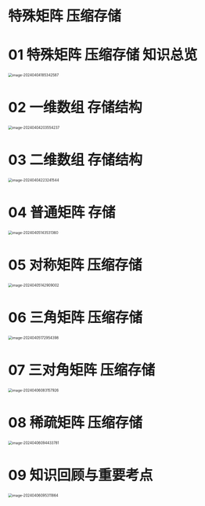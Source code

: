 # 特殊矩阵 压缩存储 



# 01 特殊矩阵 压缩存储 知识总览

<img src="https://cvp.oss-cn-shanghai.aliyuncs.com/picgo/202404041853660.png" alt="image-20240404185342587" style="zoom:50%;" />



# 02 一维数组 存储结构

<img src="https://cvp.oss-cn-shanghai.aliyuncs.com/picgo/202404042035366.png" alt="image-20240404203554237" style="zoom:50%;" />



# 03 二维数组 存储结构

<img src="https://cvp.oss-cn-shanghai.aliyuncs.com/picgo/202404042232003.png" alt="image-20240404223241544" style="zoom:50%;" />



# 04 普通矩阵 存储

<img src="https://cvp.oss-cn-shanghai.aliyuncs.com/picgo/202404051435528.png" alt="image-20240405143531360" style="zoom:50%;" />



# 05 对称矩阵 压缩存储

<img src="https://cvp.oss-cn-shanghai.aliyuncs.com/picgo/202404051429740.png" alt="image-20240405142909002" style="zoom:50%;" />



# 06 三角矩阵 压缩存储

<img src="https://cvp.oss-cn-shanghai.aliyuncs.com/picgo/202404051729586.png" alt="image-20240405172954398" style="zoom:50%;" />



# 07 三对角矩阵 压缩存储

<img src="https://cvp.oss-cn-shanghai.aliyuncs.com/picgo/202404060831175.png" alt="image-20240406083157926" style="zoom:50%;" />



# 08 稀疏矩阵 压缩存储

<img src="https://cvp.oss-cn-shanghai.aliyuncs.com/picgo/202404060944009.png" alt="image-20240406094433781" style="zoom:50%;" />



# 09 知识回顾与重要考点

<img src="https://cvp.oss-cn-shanghai.aliyuncs.com/picgo/202404060953966.png" alt="image-20240406095311864" style="zoom:50%;" />

